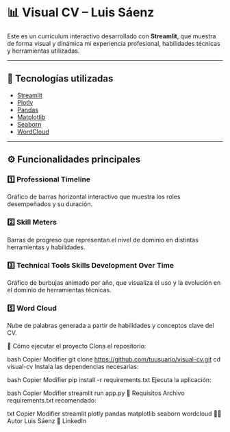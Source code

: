 # 📊 Visual CV – Luis Sáenz

Este es un currículum interactivo desarrollado con **Streamlit**, que muestra de forma visual y dinámica mi experiencia profesional, habilidades técnicas y herramientas utilizadas.

---

## 🧰 Tecnologías utilizadas

- [Streamlit](https://streamlit.io/)
- [Plotly](https://plotly.com/python/)
- [Pandas](https://pandas.pydata.org/)
- [Matplotlib](https://matplotlib.org/)
- [Seaborn](https://seaborn.pydata.org/)
- [WordCloud](https://github.com/amueller/word_cloud)

---

## ⚙️ Funcionalidades principales

### 1️⃣ Professional Timeline
Gráfico de barras horizontal interactivo que muestra los roles desempeñados y su duración.

### 2️⃣ Skill Meters
Barras de progreso que representan el nivel de dominio en distintas herramientas y habilidades.

### 3️⃣ Technical Tools Skills Development Over Time
Gráfico de burbujas animado por año, que visualiza el uso y la evolución en el dominio de herramientas técnicas.

### 5️⃣ Word Cloud
Nube de palabras generada a partir de habilidades y conceptos clave del CV.

🚀 Cómo ejecutar el proyecto
Clona el repositorio:

bash
Copier
Modifier
git clone https://github.com/tuusuario/visual-cv.git
cd visual-cv
Instala las dependencias necesarias:

bash
Copier
Modifier
pip install -r requirements.txt
Ejecuta la aplicación:

bash
Copier
Modifier
streamlit run app.py
📄 Requisitos
Archivo requirements.txt recomendado:

txt
Copier
Modifier
streamlit
plotly
pandas
matplotlib
seaborn
wordcloud
👨‍💻 Autor
Luis Sáenz
🔗 LinkedIn

